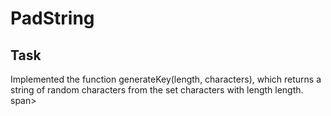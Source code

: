 # PadString

## Task
Implemented the function generateKey(length, characters), which returns a string of random characters from the set characters with length length. span>
